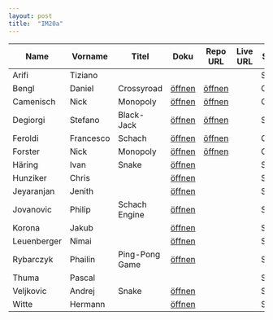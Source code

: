 ```yaml
---
layout: post
title:  "IM20a"
---
```


| Name        | Vorname   | Titel          | Doku         | Repo URL     | Live URL     | Status | Option |
| ----------- | --------- | -------------- | ------------ | ------------ | ------------ | ------ | ------ |
| Arifi       | Tiziano   |                |              |              |              | Spec   |        |
| Bengl       | Daniel    | Crossyroad     | [öffnen][12] | [öffnen][32] |              | Coding | JS     |
| Camenisch   | Nick      | Monopoly       | [öffnen][13] | [öffnen][33] |              | Coding | JS     |
| Degiorgi    | Stefano   | Black-Jack     | [öffnen][14] | [öffnen][34] |              | Spec   | JS     |
| Feroldi     | Francesco | Schach         | [öffnen][15] | [öffnen][35] |              | Coding | JS     |
| Forster     | Nick      | Monopoly       | [öffnen][16] | [öffnen][36] |              | Coding | JS     |
| Häring      | Ivan      | Snake          | [öffnen][17] |              |              | Spec   | JS     |
| Hunziker    | Chris     |                | [öffnen][18] |              |              | Spec   | JS     |
| Jeyaranjan  | Jenith    |                | [öffnen][19] |              |              | Spec   | JS     |
| Jovanovic   | Philip    | Schach Engine  | [öffnen][20] |              |              | Spec   | JS     |
| Korona      | Jakub     |                | [öffnen][21] |              |              | Spec   | React  |
| Leuenberger | Nimai     |                | [öffnen][22] |              |              | Spec   | JS     |
| Rybarczyk   | Phailin   | Ping-Pong Game | [öffnen][23] |              |              | Spec   | JS     |
| Thuma       | Pascal    |                |              |              |              | Spec   |        |
| Veljkovic   | Andrej    | Snake          | [öffnen][25] |              |              | Spec   | JS     |
| Witte       | Hermann   |                | [öffnen][26] |              |              | Spec   |        |


[12]: doc/S4F-Projekt_Daniel_Bengl_Crossyroad.pdf
[13]: doc/S4F-Projekt_Nick_Camenisch_und_Nick_Forster_Monopoly.pdf
[14]: doc/S4F-Projekt_Stefano_Degiorgi.pdf
[15]: doc/S4F-Projekt_Francesco_Feroldi_Schach.pdf
[16]: doc/S4F-Projekt_Nick_Camenisch_und_Nick_Forster_Monopoly.pdf
[17]: doc/S4F-Projekt_Ivan_Haering_Snake.pdf
[18]: doc/S4F-Projekt_Chris_Hunziker.pdf
[19]: doc/S4F-Projekt_Jenith_Jeyaranjan.pdf
[20]: doc/S4F-Projekt_Jovanovic_Philip_SchachEngine.pdf
[21]: doc/S4F-Projekt_Jakub_Korona.pdf
[22]: doc/S4F-Projekt_Nimai_Leuenberger.pdf
[23]: doc/S4F-Projekt_Phailin_Rybarczyk_PingPong-Game.pdf

[25]: doc/S4F-Projekt_Andrej_Veljkovic_Snake.pdf         
[26]: doc/S4F-Projekt_Hermann_Witte.pdf


[32]: https://github.com/CuddlyBunion341/crossy-road-clone
[33]: https://github.com/bzz-fgict/s4f-project-Nickf-pdf
[34]: https://github.com/bzz-fgict/s4f-project-StefanoBZZ
[35]: https://github.com/bzz-fgict/s4f-project-Francesco263
[36]: https://github.com/bzz-fgict/s4f-project-Nickf-pdf
